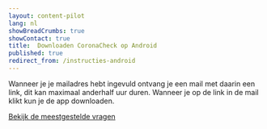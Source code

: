 ```yaml
---
layout: content-pilot
lang: nl
showBreadCrumbs: true
showContact: true
title:  Downloaden CoronaCheck op Android
published: true
redirect_from: /instructies-android
---
```

Wanneer je je mailadres hebt ingevuld ontvang je een mail met daarin een link, dit kan maximaal anderhalf uur duren. Wanneer je op de link in de mail klikt kun je de app downloaden. 

[Bekijk de meestgestelde vragen](/faq)
